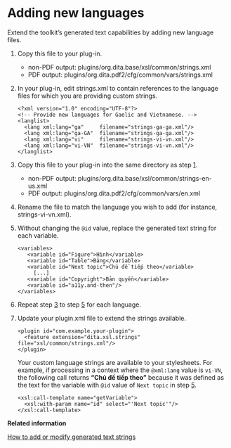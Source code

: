 # Adding new languages

Extend the toolkit’s generated text capabilities by adding new language files.

1.  Copy this file to your plug-in.

    -   non-PDF output: plugins/org.dita.base/xsl/common/strings.xml
    -   PDF output: plugins/org.dita.pdf2/cfg/common/vars/strings.xml
2.  In your plug-in, edit strings.xml to contain references to the language files for which you are providing custom strings.

    ```
    <?xml version="1.0" encoding="UTF-8"?>
    <!-- Provide new languages for Gaelic and Vietnamese. -->
    <langlist>
      <lang xml:lang="ga"     filename="strings-ga-ga.xml"/>
      <lang xml:lang="ga-GA"  filename="strings-ga-ga.xml"/>
      <lang xml:lang="vi"     filename="strings-vi-vn.xml"/>
      <lang xml:lang="vi-VN"  filename="strings-vi-vn.xml"/>
    </langlist>
    ```

3.  Copy this file to your plug-in into the same directory as step [1](adding-new-languages.md#copy-strings-xml).

    -   non-PDF output: plugins/org.dita.base/xsl/common/strings-en-us.xml
    -   PDF output: plugins/org.dita.pdf2/cfg/common/vars/en.xml
4.  Rename the file to match the language you wish to add \(for instance, strings-vi-vn.xml\).

5.  Without changing the `@id` value, replace the generated text string for each variable.

    ```
    <variables>
       <variable id="Figure">Hình</variable>
       <variable id="Table">Bảng</variable>
       <variable id="Next topic">Chủ đề tiếp theo</variable>
         [...]
       <variable id="Copyright">Bản quyền</variable>
       <variable id="a11y.and-then"/>
    </variables>
    ```

6.  Repeat step [3](adding-new-languages.md#copy-strings) to step [5](adding-new-languages.md#replace-strings) for each language.

7.  Update your plugin.xml file to extend the strings available.

    ```
    <plugin id="com.example.your-plugin">
      <feature extension="dita.xsl.strings" file="xsl/common/strings.xml"/>
    </plugin>
    ```

    Your custom language strings are available to your stylesheets. For example, if processing in a context where the `@xml:lang` value is `vi-VN`, the following call returns **“Chủ đề tiếp theo”** because it was defined as the text for the variable with `@id` value of `Next topic` in step [5](adding-new-languages.md#replace-strings).

    ```
    <xsl:call-template name="getVariable">
      <xsl:with-param name="id" select="'Next topic'"/>
    </xsl:call-template>
    ```


**Related information**  


[How to add or modify generated text strings](../topics/plugin-addgeneratedtext.md)

